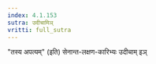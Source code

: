 ```yaml
---
index: 4.1.153
sutra: उदीचामिञ्
vritti: full_sutra
---
```


"तस्य अपत्यम्" (इति) सेनान्त-लक्षण-कारिभ्यः उदीचाम् इञ्